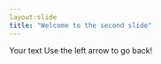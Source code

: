 ```yaml
---
layout:slide
title: "Welcome to the second slide"
---
```

Your text 
Use the left arrow to go back!
